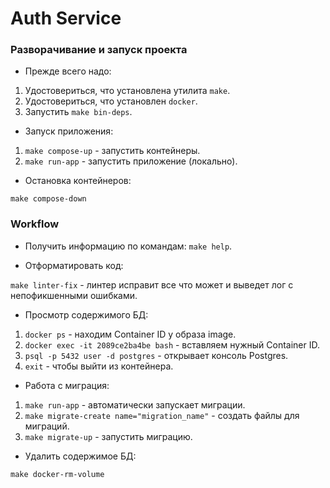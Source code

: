 # Auth Service

### Разворачивание и запуск проекта

- Прежде всего надо:

1) Удостовериться, что установлена утилита `make`.  
2) Удостовериться, что установлен `docker`.
2) Запустить `make bin-deps`.

- Запуск приложения:

1) `make compose-up` - запустить контейнеры.
2) `make run-app` - запустить приложение (локально).

- Остановка контейнеров:

`make compose-down`

### Workflow

- Получить информацию по командам: `make help`.

- Отформатировать код:

`make linter-fix` - линтер исправит все что может и выведет лог с непофикшенными ошибками.

- Просмотр содержимого БД:

1) `docker ps` - находим Container ID у образа image.
2) `docker exec -it 2089ce2ba4be bash` - вставляем нужный Container ID.
3) `psql -p 5432 user -d postgres` - открывает консоль Postgres.
4) `exit` - чтобы выйти из контейнера.

- Работа с миграция:

1) `make run-app` - автоматически запускает миграции.
2) `make migrate-create name="migration_name"` - создать файлы для миграций.
3) `make migrate-up` - запустить миграцию.

- Удалить содержимое БД:

`make docker-rm-volume`